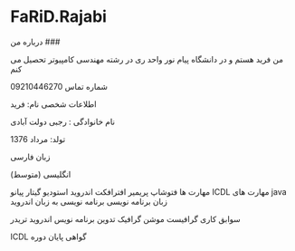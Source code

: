 # FaRiD.Rajabi
درباره من ###

من فرید هستم و در دانشگاه پیام نور واحد ری در رشته مهندسی کامپیوتر تحصیل می کنم

شماره تماس
09210446270

اطلاعات شخصی
نام: فرید

نام خانوادگی : رجبی دولت آبادی

تولد: مرداد 1376

زبان
فارسی

(انگلیسی (متوسط


مهارت ها
فتوشاپ
پریمیر
افترافکت
اندروید استودیو
گیتار 
پیانو
ICDL مهارت های
java زبان برنامه نویسی
 برنامه نویسی به زبان اندروید

سوابق کاری
گرافیست 
موشن گرافیک
تدوین
برنامه نویس اندروید 
تریدر

ICDL گواهی پایان دوره


